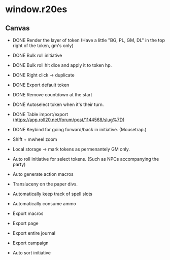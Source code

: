 # window.r20es

## Canvas
* DONE Render the layer of token (Have a little "BG, PL, GM, DL" in the top right of the token, gm's only)
* DONE Bulk roll initiative
* DONE Bulk roll hit dice and apply it to token hp.
* DONE Right click -> duplicate
* DONE Export default token
* DONE Remove countdown at the start
* DONE Autoselect token when it's their turn.
* DONE Table import/export (https://app.roll20.net/forum/post/1144568/slug%7D)
* DONE Keybind for going forward/back in initiative. (Mousetrap.)

* Shift + mwheel zoom
* Local storage -> mark tokens as permenantely GM only.
* Auto roll initiative for select tokens. (Such as NPCs accompanying the party)
* Auto generate action macros
* Transluceny on the paper divs.
* Automatically keep track of spell slots
* Automatically consume ammo
* Export macros
* Export page
* Export entire journal
* Export campaign
* Auto sort initiative
